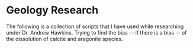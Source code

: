 # Geology Research
The following is a collection of scripts that I have used while researching under Dr.
Andrew Hawkins. Trying to find the bias -- if there is a bias -- of the dissolution of
calcite and aragonite species.